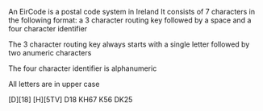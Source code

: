 An EirCode is a postal code system in Ireland
It consists of 7 characters in the following 
format:
a 3 character routing key followed by a space
and a four character identifier 

The 3 character routing key always starts with a single letter
followed by two anumeric characters

The four character identifier is alphanumeric

All letters are in upper case

[D][18] [H][5TV]
D18 KH67
K56 DK25